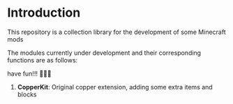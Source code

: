 # Introduction

This repository is a collection library for the development of some Minecraft mods  

The modules currently under development and their corresponding functions are as follows:    

have fun!!! 🥰🥰🥰  


1. **CopperKit**: Original copper extension, adding some extra items and blocks  


<br>
